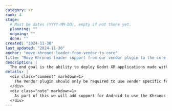 ```yaml
---
category: xr
rank: 4
stage:
  # Must be dates (YYYY-MM-DD), empty if not there yet.
  planning: ""
  ongoing: ""
  done: ""
created: "2024-11-30"
last_updated: "2024-11-30"
anchor: "move-khronos-loader-from-vendor-to-core"
title: "Move Khronos loader support from our vendor plugin to the core of the Godot"
description: |
  The end goal is the ability to deploy Godot XR applications made with the executable downloaded from the website on any Android OpenXR conformant device.
details: |
  <div class="comment" markdown=1>
    The Vendor plugin should only be required to use vendor specific features.
  </div>
  <div class="note" markdown=1>
    As part of this we will add support for Android to use the Khronos loader.
  </div>
---
```

